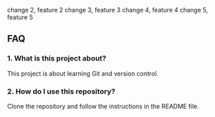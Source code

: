change 2, feature 2
change 3, feature 3
change 4, feature 4
change 5, feature 5

## FAQ

### 1. What is this project about?
This project is about learning Git and version control.

### 2. How do I use this repository?
Clone the repository and follow the instructions in the README file. 




